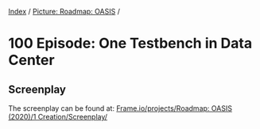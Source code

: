 [Index](../../README.md) / [Picture: Roadmap: OASIS](../README.md) /

# 100 Episode: One Testbench in Data Center

## Screenplay

The screenplay can be found at: [Frame.io/projects/Roadmap: OASIS (2020)/1 Creation/Screenplay/](https://app.frame.io/projects/8084ad37-8419-4389-bc0f-5702e3674ba5/22721050-2e68-4353-923d-6062e869356c)
